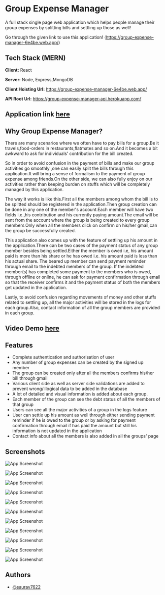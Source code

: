 
# Group Expense Manager

A full stack single page web application which helps people manage their group expenses by splitting bills and settling up those as well!

Go through the given link to use this application! (https://group-expense-manager-6e4be.web.app/)


## Tech Stack (MERN)

**Client:** React

**Server:** Node, Express,MongoDB

**Client Hoisting Url:** https://group-expense-manager-6e4be.web.app/

**API Root Url:**  https://group-expense-manager-api.herokuapp.com/

## Application link [here](https://group-expense-manager-6e4be.web.app)


## Why Group Expense Manager?

There are many scenarios where we often have to pay bills for a group.Be it travels,food-orders in restaurants,flatmates and so on.And it becomes a bit awkward to ask for individuals' contribution for the bill created.

So in order to avoid confusion in the payment of bills and make our group activities go smoothly
,one can easily split the bills through this application.It will bring a sense of formalism to the payment of group expense among friends.On the other side, we can also fully enjoy on our activities rather than keeping burden on stuffs which will be completely managed by this application.

The way it works is like this.First all the members among whom the bill is to be splitted should be registered in the application.Then group creation can be done in any one of the member's account.Each member will have two fields i.e.,his contribution and his currently paying amount.The email will be sent from the account where the group is being created to every group members.Only when all the members click on confirm on his/her gmail,can the group be successfully created.

This application also comes up with the feature of settling up his amount in the application.There can be two cases of the payment status of any group member besides being settled.Either the member is owed i.e, his amount paid is more than his share or he has owed i.e. his amount paid is less than his actual share.
The beared up member can send payment reminder through email to the indebted members of the group.
If the indebted member(s) has completed some payment to the members who is owed, through offline or online, he can ask for payment confirmation through email so that the receiver confirms it and the payment status of both the members get updated in the application.

Lastly, to avoid confusion regarding movements of money and other stuffs related to settling up, all the major activities will be stored in the logs for each group.Also, contact information of all the group members are provided in each group.

## Video Demo [here](https://www.youtube.com/watch?v=wVUV8YaOYhc)





## Features

- Complete authentication and authorisation of user
- Any number of group expenses can be created by the signed up member
- The group can be created only after all the members confirms his/her bill through gmail 
- Various client side as well as server side validations are added to prevent wrong/illogical data to be added in the database
- A lot of detailed and visual information is added about each group.
- Each member of the group can see the debt status of all the members of that group
- Users can see all the major activities of a group in the logs feature
- User can settle up his amount as well through either sending payment reminder if he is owed to the group or by asking for payment confirmation through email if has paid the amount but still his information is not updated in the application
- Contact info about all the members is also added in all the groups' page 


## Screenshots

![App Screenshot](https://github.com/saurav7622/Group-Expense-Manager/blob/master/server/screenshots/1.png)

![App Screenshot](https://github.com/saurav7622/Group-Expense-Manager/blob/master/server/screenshots/2.png)

![App Screenshot](https://github.com/saurav7622/Group-Expense-Manager/blob/master/server/screenshots/3.png)

![App Screenshot](https://github.com/saurav7622/Group-Expense-Manager/blob/master/server/screenshots/4.png)

![App Screenshot](https://github.com/saurav7622/Group-Expense-Manager/blob/master/server/screenshots/5.png)

![App Screenshot](https://github.com/saurav7622/Group-Expense-Manager/blob/master/server/screenshots/6.png)

![App Screenshot](https://github.com/saurav7622/Group-Expense-Manager/blob/master/server/screenshots/7.png)

![App Screenshot](https://github.com/saurav7622/Group-Expense-Manager/blob/master/server/screenshots/8.png)

![App Screenshot](https://github.com/saurav7622/Group-Expense-Manager/blob/master/server/screenshots/9.png)

![App Screenshot](https://github.com/saurav7622/Group-Expense-Manager/blob/master/server/screenshots/10.png)

![App Screenshot](https://github.com/saurav7622/Group-Expense-Manager/blob/master/server/screenshots/11.png)





## Authors

- [@saurav7622](https://www.github.com/saurav7622)

